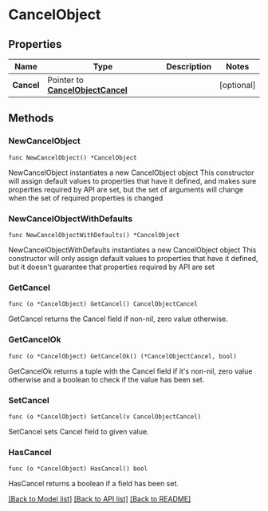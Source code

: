 # CancelObject

## Properties

Name | Type | Description | Notes
------------ | ------------- | ------------- | -------------
**Cancel** | Pointer to [**CancelObjectCancel**](CancelObjectCancel.md) |  | [optional] 

## Methods

### NewCancelObject

`func NewCancelObject() *CancelObject`

NewCancelObject instantiates a new CancelObject object
This constructor will assign default values to properties that have it defined,
and makes sure properties required by API are set, but the set of arguments
will change when the set of required properties is changed

### NewCancelObjectWithDefaults

`func NewCancelObjectWithDefaults() *CancelObject`

NewCancelObjectWithDefaults instantiates a new CancelObject object
This constructor will only assign default values to properties that have it defined,
but it doesn't guarantee that properties required by API are set

### GetCancel

`func (o *CancelObject) GetCancel() CancelObjectCancel`

GetCancel returns the Cancel field if non-nil, zero value otherwise.

### GetCancelOk

`func (o *CancelObject) GetCancelOk() (*CancelObjectCancel, bool)`

GetCancelOk returns a tuple with the Cancel field if it's non-nil, zero value otherwise
and a boolean to check if the value has been set.

### SetCancel

`func (o *CancelObject) SetCancel(v CancelObjectCancel)`

SetCancel sets Cancel field to given value.

### HasCancel

`func (o *CancelObject) HasCancel() bool`

HasCancel returns a boolean if a field has been set.


[[Back to Model list]](../README.md#documentation-for-models) [[Back to API list]](../README.md#documentation-for-api-endpoints) [[Back to README]](../README.md)


